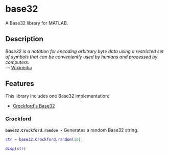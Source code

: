 # base32

A Base32 library for MATLAB.

## Description

*Base32 is a notation for encoding arbitrary byte data using a restricted set of symbols that can be conveniently used by humans and processed by computers.* \
— [Wikipedia](https://en.wikipedia.org/wiki/Base32)

## Features

This library includes one Base32 implementation:
- [Crockford's Base32](https://www.crockford.com/base32.html)

### Crockford

**`base32.Crockford.random -`** Generates a random Base32 string.

```matlab
str = base32.Crockford.random(10);

disp(str)
```
